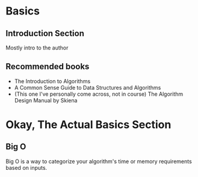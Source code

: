 # Basics
## Introduction Section
Mostly intro to the author
## Recommended books
- The Introduction to Algorithms
- A Common Sense Guide to Data Structures and Algorithms
- (This one I've personally come across, not in course) The Algorithm Design Manual by Skiena

# Okay, The Actual Basics Section
## Big O
Big O is a way to categorize your algorithm's time or memory requirements based on inputs.